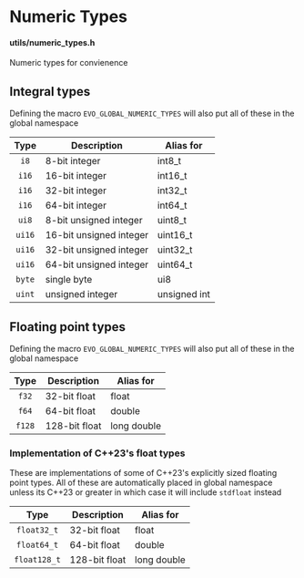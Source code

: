 # Numeric Types
#### utils/numeric_types.h

Numeric types for convienence

## Integral types
Defining the macro `EVO_GLOBAL_NUMERIC_TYPES` will also put all of these in the global namespace

| Type   | Description             | Alias for           |
|:------:|-------------------------|---------------------|
| `i8`   | 8-bit integer           | int8_t              |
| `i16`  | 16-bit integer          | int16_t             |
| `i16`  | 32-bit integer          | int32_t             |
| `i16`  | 64-bit integer          | int64_t             |
| `ui8`  | 8-bit unsigned integer  | uint8_t             |
| `ui16` | 16-bit unsigned integer | uint16_t            |
| `ui16` | 32-bit unsigned integer | uint32_t            |
| `ui16` | 64-bit unsigned integer | uint64_t            |
| `byte` | single byte             | ui8	             |
| `uint` | unsigned integer		   | unsigned int	     |


## Floating point types
Defining the macro `EVO_GLOBAL_NUMERIC_TYPES` will also put all of these in the global namespace

| Type   | Description   | Alias for           |
|:------:|---------------|---------------------|
| `f32`  | 32-bit float  | float               |
| `f64`  | 64-bit float  | double              |
| `f128` | 128-bit float | long double         |



### Implementation of C++23's float types
These are implementations of some of C++23's explicitly sized floating point types. All of these are automatically placed in global namespace unless its C++23 or greater in which case it will include `stdfloat` instead

| Type         | Description   | Alias for           |
|:------------:|---------------|---------------------|
| `float32_t`  | 32-bit float  | float               |
| `float64_t`  | 64-bit float  | double              |
| `float128_t` | 128-bit float | long double         |





